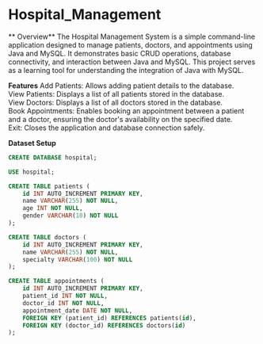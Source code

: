 # Hospital_Management

** Overview**
The Hospital Management System is a simple command-line application designed to manage patients, doctors, and appointments using Java and MySQL. It demonstrates basic CRUD operations, database connectivity, and interaction between Java and MySQL. This project serves as a learning tool for understanding the integration of Java with MySQL.

**Features**
Add Patients: Allows adding patient details to the database.  
View Patients: Displays a list of all patients stored in the database.  
View Doctors: Displays a list of all doctors stored in the database.  
Book Appointments: Enables booking an appointment between a patient and a doctor, ensuring the doctor's availability on the specified date.  
Exit: Closes the application and database connection safely.  

**Dataset Setup**
```sql
CREATE DATABASE hospital;
```
```sql
USE hospital;
```
```sql
CREATE TABLE patients (
    id INT AUTO_INCREMENT PRIMARY KEY,
    name VARCHAR(255) NOT NULL,
    age INT NOT NULL,
    gender VARCHAR(10) NOT NULL
);
```
```sql
CREATE TABLE doctors (
    id INT AUTO_INCREMENT PRIMARY KEY,
    name VARCHAR(255) NOT NULL,
    specialty VARCHAR(100) NOT NULL
);
```
```sql
CREATE TABLE appointments (
    id INT AUTO_INCREMENT PRIMARY KEY,
    patient_id INT NOT NULL,
    doctor_id INT NOT NULL,
    appointment_date DATE NOT NULL,
    FOREIGN KEY (patient_id) REFERENCES patients(id),
    FOREIGN KEY (doctor_id) REFERENCES doctors(id)
);
```

